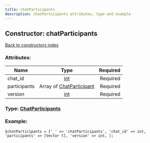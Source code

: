 ```yaml
---
title: chatParticipants
description: chatParticipants attributes, type and example
---
```

## Constructor: chatParticipants  
[Back to constructors index](index.md)



### Attributes:

| Name     |    Type       | Required |
|----------|:-------------:|---------:|
|chat\_id|[int](../types/int.md) | Required|
|participants|Array of [ChatParticipant](../types/ChatParticipant.md) | Required|
|version|[int](../types/int.md) | Required|



### Type: [ChatParticipants](../types/ChatParticipants.md)


### Example:

```
$chatParticipants = ['_' => 'chatParticipants', 'chat_id' => int, 'participants' => [Vector t], 'version' => int, ];
```